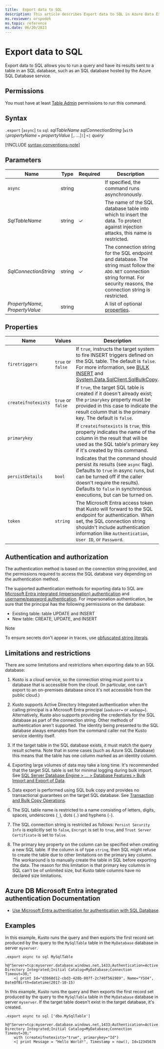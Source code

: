 ```yaml
---
title:  Export data to SQL
description: This article describes Export data to SQL in Azure Data Explorer.
ms.reviewer: orspodek
ms.topic: reference
ms.date: 06/20/2023
---
```

# Export data to SQL

Export data to SQL allows you to run a query and have its results sent to a table in an SQL database, such as an SQL database hosted by the Azure SQL Database service.

## Permissions

You must have at least [Table Admin](../access-control/role-based-access-control.md) permissions to run this command.

## Syntax

`.export` [`async`] `to` `sql` *sqlTableName* *sqlConnectionString* [`with` `(`*propertyName* `=` *propertyValue* [`,` ...]`)`] `<|` *query*

[!INCLUDE [syntax-conventions-note](../../../includes/syntax-conventions-note.md)]

## Parameters

|Name|Type|Required|Description|
|--|--|--|--|
|`async`|string||If specified, the command runs asynchronously.|
|*SqlTableName*|string|&check;|The name of the SQL database table into which to insert the data. To protect against injection attacks, this name is restricted.|
|*SqlConnectionString*|string|&check;|The connection string for the SQL endpoint and database. The string must follow the `ADO.NET` connection string format. For security reasons, the connection string is restricted.|
|*PropertyName*, *PropertyValue*|string||A list of optional [properties](#properties).|

## Properties

|Name               |Values           |Description|
|-------------------|-----------------|-----------|
|`firetriggers`     |`true` or `false`|If `true`, instructs the target system to fire INSERT triggers defined on the SQL table. The default is `false`. For more information, see [BULK INSERT](/sql/t-sql/statements/bulk-insert-transact-sql) and [System.Data.SqlClient.SqlBulkCopy](/dotnet/api/system.data.sqlclient.sqlbulkcopy).|
|`createifnotexists`|`true` or `false`|If `true`, the target SQL table is created if it doesn't already exist; the `primarykey` property must be provided in this case to indicate the result column that is the primary key. The default is `false`.|
|`primarykey`       |                 |If `createifnotexists` is `true`, this property indicates the name of the column in the result that will be used as the SQL table's primary key if it's created by this command.|
|`persistDetails`   |`bool`           |Indicates that the command should persist its results (see `async` flag). Defaults to `true` in async runs, but can be turned off if the caller doesn't require the results). Defaults to `false` in synchronous executions, but can be turned on. |
|`token`            |`string`         |The Microsoft Entra access token that Kusto will forward to the SQL endpoint for authentication. When set, the SQL connection string shouldn't include authentication information like `Authentication`, `User ID`, or `Password`.|

## Authentication and authorization

The authentication method is based on the connection string provided, and the permissions required to access the SQL database vary depending on the authentication method.

The supported authentication methods for exporting data to SQL are [Microsoft Entra integrated (impersonation) authentication](../../api/connection-strings/sql-authentication-methods.md#azure-ad-integrated-impersonation) and [username/password authentication](../../api/connection-strings/storage-authentication-methods.md#shared-access-sas-token). For impersonation authentication, be sure that the principal has the following permissions on the database:

* Existing table: table UPDATE and INSERT
* New table: CREATE, UPDATE, and INSERT

> [!NOTE]
> To ensure secrets don't appear in traces, use [obfuscated string literals](../../query/scalar-data-types/string.md#obfuscated-string-literals).

## Limitations and restrictions

There are some limitations and restrictions when exporting data to an SQL database:

1. Kusto is a cloud service, so the connection string must point to a
   database that is accessible from the cloud. (In particular, one can't
   export to an on-premises database since it's not accessible from the public
   cloud.)

2. Kusto supports Active Directory Integrated authentication when the calling
   principal is a Microsoft Entra principal (`aaduser=` or `aadapp=`).
   Alternatively, Kusto also supports providing the credentials for the SQL
   database as part of the connection string. Other methods of authentication
   aren't supported. The identity being presented to the SQL
   database always emanates from the command caller not the Kusto service
   identity itself.

3. If the target table in the SQL database exists, it must match the query result
   schema. Note that in some cases (such as Azure SQL Database) this means
   that the table has one column marked as an identity column.

4. Exporting large volumes of data may take a long time. It's recommended that
   the target SQL table is set for minimal logging during bulk import.
   See [SQL Server Database Engine > ... > Database Features > Bulk Import and Export of Data](/sql/relational-databases/import-export/prerequisites-for-minimal-logging-in-bulk-import).

5. Data export is performed using SQL bulk copy and provides no transactional guarantees on the target SQL database. See [Transaction and Bulk Copy Operations](/dotnet/framework/data/adonet/sql/transaction-and-bulk-copy-operations).

6. The SQL table name is restricted to a name consisting of letters, digits, spaces, underscores (`_`), dots (`.`) and hyphens (`-`).

7. The SQL connection string is restricted as follows: `Persist Security Info`
   is explicitly set to `false`, `Encrypt` is set to `true`, and `Trust Server Certificate`
   is set to `false`.

8. The primary key property on the column can be specified when creating
   a new SQL table. If the column is of type `string`, then SQL might refuse to create the
   table due to other limitations on the primary key column. The workaround is to manually create the table in SQL before exporting the data. The reason for this limitation is that primary key columns in SQL can't be of unlimited size, but Kusto table columns
   have no declared size limitations.

<a name='azure-db-azure-ad-integrated-authentication-documentation'></a>

## Azure DB Microsoft Entra integrated authentication Documentation

* [Use Microsoft Entra authentication for authentication with SQL Database](/azure/sql-database/sql-database-aad-authentication)
<!-- * [Microsoft Entra authentication extensions for Azure SQL DB and SQL DW tools](https://azure.microsoft.com/blog/azure-ad-authentication-extensions-for-azure-sql-db-and-sql-dw-tools/) -->

## Examples

In this example, Kusto runs the query and then exports the first record set produced by the query to the `MySqlTable` table in the `MyDatabase` database in server `myserver`.

```kusto 
.export async to sql MySqlTable
    h@"Server=tcp:myserver.database.windows.net,1433;Authentication=Active Directory Integrated;Initial Catalog=MyDatabase;Connection Timeout=30;"
    <| print Id="d3b68d12-cbd3-428b-807f-2c740f561989", Name="YSO4", DateOfBirth=datetime(2017-10-15)
```

In this example, Kusto runs the query and then exports the first record set produced by the query to the `MySqlTable` table in the `MyDatabase` database in server `myserver`.
If the target table doesn't exist in the target database, it's created.

```kusto 
.export async to sql ['dbo.MySqlTable']
    h@"Server=tcp:myserver.database.windows.net,1433;Authentication=Active Directory Integrated;Initial Catalog=MyDatabase;Connection Timeout=30;"
    with (createifnotexists="true", primarykey="Id")
    <| print Message = "Hello World!", Timestamp = now(), Id=12345678
```
